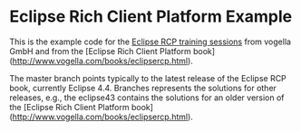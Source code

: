 Eclipse Rich Client Platform Example
====================================

This is the example code for the [Eclipse RCP training sessions](http://www.vogella.com/training/eclipse/eclipsercp.html) from vogella GmbH and from the [Eclipse Rich Client Platform book] (http://www.vogella.com/books/eclipsercp.html).

The master branch points typically to the latest release of the Eclipse RCP book, currently Eclipse 4.4. Branches represents the solutions for other releases, e.g., the eclipse43 contains the solutions for an older version of the  [Eclipse Rich Client Platform book] (http://www.vogella.com/books/eclipsercp.html).

